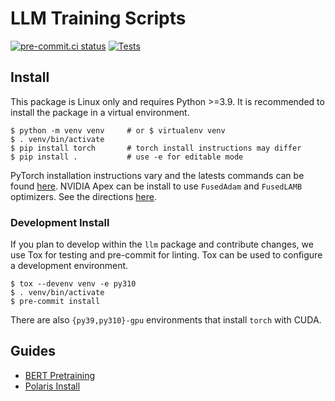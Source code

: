 # LLM Training Scripts

[![pre-commit.ci status](https://results.pre-commit.ci/badge/github/gpauloski/llm-pytorch/main.svg)](https://results.pre-commit.ci/latest/github/gpauloski/llm-pytorch/main)
[![Tests](https://github.com/gpauloski/llm-pytorch/actions/workflows/tests.yml/badge.svg)](https://github.com/gpauloski/llm-pytorch/actions)


## Install

This package is Linux only and requires Python >=3.9.
It is recommended to install the package in a virtual environment.
```
$ python -m venv venv     # or $ virtualenv venv
$ . venv/bin/activate
$ pip install torch       # torch install instructions may differ
$ pip install .           # use -e for editable mode
```
PyTorch installation instructions vary and the latests commands can be found [here](https://pytorch.org/get-started/locally/).
NVIDIA Apex can be install to use `FusedAdam` and `FusedLAMB` optimizers.
See the directions [here](https://github.com/NVIDIA/apex#from-source).

### Development Install

If you plan to develop within the `llm` package and contribute changes,
we use Tox for testing and pre-commit for linting.
Tox can be used to configure a development environment.
```
$ tox --devenv venv -e py310
$ . venv/bin/activate
$ pre-commit install
```
There are also `{py39,py310}-gpu` environments that install `torch` with CUDA.

## Guides

- [BERT Pretraining](guides/bert-pretraining.md)
- [Polaris Install](guides/polaris-install.md)
